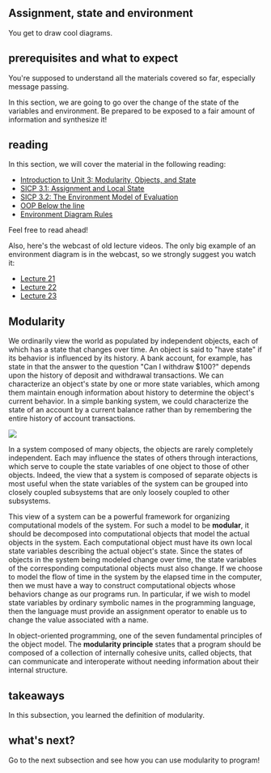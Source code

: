 ## Assignment, state and environment

You get to draw cool diagrams.

## prerequisites and what to expect

You're supposed to understand all the materials covered so far, especially
message passing.

In this section, we are going to go over the change of the state of the
variables and environment. Be prepared to be exposed to a fair amount of
information and synthesize it!

## reading

In this section, we will cover the material in the following reading:

  * [Introduction to Unit 3: Modularity, Objects, and State ](http://mitpress.mit.edu/sicp/full-text/book/book-Z-H-19.html#%_sec_3)
  * [SICP 3.1: Assignment and Local State ](http://mitpress.mit.edu/sicp/full-text/book/book-Z-H-20.html#%_sec_3.1)
  * [SICP 3.2: The Environment Model of Evaluation](http://mitpress.mit.edu/sicp/full-text/book/book-Z-H-21.html#%_sec_3.2)
  * [OOP Below the line](http://inst.eecs.berkeley.edu/~cs61as/reader/belowline.pdf)
  * [Environment Diagram Rules](https://docs.google.com/document/d/1GbRF9rB9TtFbf--89MBDEHzygF2E5_E2wpLBh4rb4Z4/edit)

Feel free to read ahead!

Also, here's the webcast of old lecture videos. The only big example of an
environment diagram is in the webcast, so we strongly suggest you watch it:

  * [Lecture 21 ](http://www.youtube.com/watch?v=vh73mm7MqA0&feature=share&list=PL6D76F0C99A731667)
  * [Lecture 22 ](http://www.youtube.com/watch?v=cmeWXO9Sa5E&feature=share&list=PL6D76F0C99A731667)
  * [Lecture 23](http://www.youtube.com/watch?v=SdwAj_eowzg&feature=share&list=PL6D76F0C99A731667)

## Modularity

We ordinarily view the world as populated by independent objects, each of
which has a state that changes over time. An object is said to "have state" if
its behavior is influenced by its history. A bank account, for example, has
state in that the answer to the question "Can I withdraw $100?" depends upon
the history of deposit and withdrawal transactions. We can characterize an
object's state by one or more state variables, which among them maintain
enough information about history to determine the object's current behavior.
In a simple banking system, we could characterize the state of an account by a
current balance rather than by remembering the entire history of account
transactions.

![](http://test.ical.ly/wp-content/uploads/2010/07/modularity.jpg)

In a system composed of many objects, the objects are rarely completely
independent. Each may influence the states of others through interactions,
which serve to couple the state variables of one object to those of other
objects. Indeed, the view that a system is composed of separate objects is
most useful when the state variables of the system can be grouped into closely
coupled subsystems that are only loosely coupled to other subsystems.

This view of a system can be a powerful framework for organizing computational
models of the system. For such a model to be **modular**, it should be
decomposed into computational objects that model the actual objects in the
system. Each computational object must have its own local state variables
describing the actual object's state. Since the states of objects in the
system being modeled change over time, the state variables of the
corresponding computational objects must also change. If we choose to model
the flow of time in the system by the elapsed time in the computer, then we
must have a way to construct computational objects whose behaviors change as
our programs run. In particular, if we wish to model state variables by
ordinary symbolic names in the programming language, then the language must
provide an assignment operator to enable us to change the value associated
with a name.

In object-oriented programming, one of the seven fundamental principles of the
object model. The **modularity principle** states that a program should be
composed of a collection of internally cohesive units, called objects, that
can communicate and interoperate without needing information about their
internal structure.

## takeaways

In this subsection, you learned the definition of modularity.

## what's next?

Go to the next subsection and see how you can use modularity to program!

